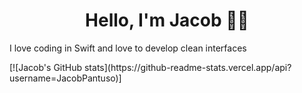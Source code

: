 <h1 align="center">Hello, I'm Jacob 👋🏼</h1>
<p>I love coding in Swift and love to develop clean interfaces</p>
[![Jacob's GitHub stats](https://github-readme-stats.vercel.app/api?username=JacobPantuso)]
<!---
JacobPantuso/JacobPantuso is a ✨ special ✨ repository because its `README.md` (this file) appears on your GitHub profile.
You can click the Preview link to take a look at your changes.
--->
